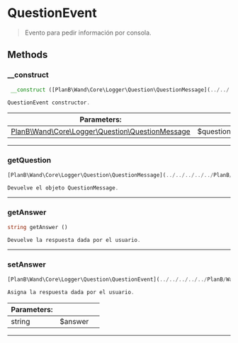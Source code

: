 
                                                                                                                                            
    
# QuestionEvent


> Evento para pedir información por consola.
>
> 








## Methods

### __construct
``` php
 __construct ([PlanB\Wand\Core\Logger\Question\QuestionMessage](../../../../../PlanB/Wand/Core/Logger/Question/QuestionMessage.md) $question)

QuestionEvent constructor.

```

|Parameters: | | |
| --- | --- | --- |
|[PlanB\Wand\Core\Logger\Question\QuestionMessage](../../../../../PlanB/Wand/Core/Logger/Question/QuestionMessage.md) |$question |  |

---


### getQuestion
``` php
[PlanB\Wand\Core\Logger\Question\QuestionMessage](../../../../../PlanB/Wand/Core/Logger/Question/QuestionMessage.md) getQuestion ()

Devuelve el objeto QuestionMessage.

```


---


### getAnswer
``` php
string getAnswer ()

Devuelve la respuesta dada por el usuario.

```


---


### setAnswer
``` php
[PlanB\Wand\Core\Logger\Question\QuestionEvent](../../../../../PlanB/Wand/Core/Logger/Question/QuestionEvent.md) setAnswer (string $answer)

Asigna la respuesta dada por el usuario.

```

|Parameters: | | |
| --- | --- | --- |
|string |$answer |  |

---


                                                                                                                                                                                                                                                                                                                                                                                                            
    
                                                                                                                                                                                                                                                                             
                